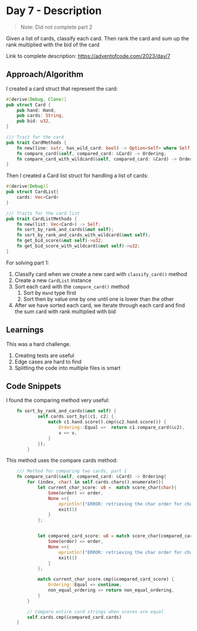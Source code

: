 # Day 7 - Description

> Note: Did not complete part 2 

Given a list of cards, classify each card. Then rank the card and sum up the rank multiplied with the bid of the card

Link to complete description: https://adventofcode.com/2023/day/7

## Approach/Algorithm

I created a card struct that represent the card: 

```rust
#[derive(Debug, Clone)]
pub struct Card {
    pub hand: Hand,
    pub cards: String,
    pub bid: u32,
}

/// Trait for the card
pub trait CardMethods {
    fn new(line: &str, has_wild_card: bool) -> Option<Self> where Self: Sized;
    fn compare_card(&self, compared_card: &Card) -> Ordering;
    fn compare_card_with_wildcard(&self, compared_card: &Card) -> Ordering;
}
```

Then I created a Card list struct for handling a list of cards:
```rust
#[derive(Debug)]
pub struct CardList{
    cards: Vec<Card>
}

/// Traits for the card list
pub trait CardListMethods {
    fn new(list: Vec<Card>) -> Self;
    fn sort_by_rank_and_cards(&mut self);
    fn sort_by_rank_and_cards_with_wildcard(&mut self);
    fn get_bid_score(&mut self)->u32;
    fn get_bid_score_with_wildcard(&mut self)->u32;
}
```

For solving part 1:
1. Classify card when we create a new card with `classify_card()` method
2. Create a new `CardList` instance 
3. Sort each card with the `compare_card()` method
    1. Sort by `Hand` type first
    2. Sort then by value one by one until one is lower than the other
4. After we have sorted each card, we iterate through each card and find the sum card with rank multiplied with bid

## Learnings

This was a hard challenge.

1. Creating tests are useful
2. Edge cases are hard to find
3. Splitting the code into multiple files is smart 

## Code Snippets

I found the comparing method very useful:

```rust
    fn sort_by_rank_and_cards(&mut self) {
            self.cards.sort_by(|c1, c2| {
                match c1.hand.score().cmp(&c2.hand.score()) {
                    Ordering::Equal =>  return c1.compare_card(&c2),
                    v => v,
                }
            });
        }
```

This method uses the compare cards method:

```rust
    /// Method for comparing two cards, part 1 
    fn compare_card(&self, compared_card: &Card) -> Ordering{
        for (index, char) in self.cards.chars().enumerate(){
            let current_char_score: u8 =  match score_char(char){
                Some(order) => order,
                None =>{
                    eprintln!("ERROR: retrieving the char order for char '{}' in cards: {}", char, self.cards);
                    exit(1)
                }
            };


            let compared_card_score: u8 = match score_char(compared_card.cards.chars().nth(index).unwrap()){
                Some(order) => order,
                None =>{
                    eprintln!("ERROR: retrieving the char order for char '{}' in cards: {}", compared_card.cards.chars().nth(index).unwrap(), compared_card.cards);
                    exit(1)
                }
            };

            match current_char_score.cmp(&compared_card_score) {
                Ordering::Equal => continue,
                non_equal_ordering => return non_equal_ordering,
            }
        }

        // Compare entire card strings when scores are equal
        self.cards.cmp(&compared_card.cards)
    }
```

